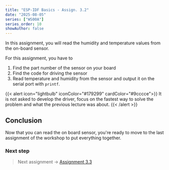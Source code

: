 ```yaml
---
title: "ESP-IDF Basics - Assign. 3.2"
date: "2025-08-05"
series: ["WS00A"]
series_order: 10
showAuthor: false
---
```


In this assignment, you will read the humidity and temperature values from the on-board sensor.

For this assignment, you have to
1. Find the part number of the sensor on your board
2. Find the code for driving the sensor
3. Read temperature and humidity from the sensor and output it on the serial port with `printf`.

{{< alert icon="lightbulb" iconColor="#179299"  cardColor="#9cccce">}}
It is not asked to develop the driver, focus on the fastest way to solve the problem and what the previous lecture was about.
{{< /alert >}}

## Conclusion

Now that you can read the on board sensor, you're ready to move to the last assignment of the workshop to put everything together.

### Next step

> Next assignment &rarr; [Assignment 3.3](assignment-3-3/)
